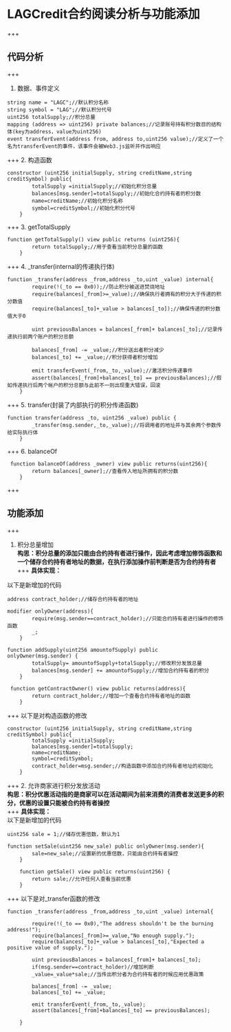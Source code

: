 # LAGCredit合约阅读分析与功能添加
+++
## 代码分析
+++
1. 数据、事件定义
```solidity
string name = "LAGC";//默认积分名称
string symbol = "LAG";//默认积分代号
uint256 totalSupply;//积分总量
mapping (address => uint256) private balances;//记录账号持有积分数目的结构体(key为address，value为uint256)
event transferEvent(address from, address to,uint256 value);//定义了一个名为transferEvent的事件，该事件会被Web3.js监听并作出响应
```
+++
2. 构造函数
```solidity
constructor (uint256 initialSupply, string creditName,string creditSymbol) public{
        totalSupply =initialSupply;//初始化积分总量
        balances[msg.sender]=totalSupply;//初始化合约持有者的积分数
        name=creditName;//初始化积分名称
        symbol=creditSymbol;//初始化积分代号        
    }
```
+++
3. getTotalSupply
```solidity
function getTotalSupply() view public returns (uint256){
        return totalSupply;//用于查看当前积分总量的函数
    }
```
+++
4. _transfer(internal的传递执行体)
```solidity
function _transfer(address _from,address _to,uint _value) internal{        
        require(!(_to == 0x0));//防止积分被送进焚烧地址
        require(balances[_from]>=_value);//确保执行者拥有的积分大于传递的积分数值
        require(balances[_to]+_value > balances[_to]);//确保传递的积分数值大于0
        
        uint previousBalances = balances[_from]+ balances[_to];//记录传递执行前两个账户的积分总额
        
        balances[_from] -= _value;//积分送出者积分减少
        balances[_to] += _value;//积分获得者积分增加
        
        emit transferEvent(_from,_to,_value);//激活积分传递事件
        assert(balances[_from]+balances[_to] == previousBalances);//假如传递执行后两个帐户的积分总额与此前不一则出现重大错误，回滚        
    }
```
+++
5. transfer(封装了内部执行的积分传递函数)
```solidity
function transfer(address _to, uint256 _value) public {
        _transfer(msg.sender,_to,_value);//将调用者的地址并与其余两个参数传给实际执行体
    }
```
+++
6. balanceOf
```solidity
 function balanceOf(address _owner) view public returns(uint256){
        return balances[_owner];//查看传入地址所拥有的积分数
    }
```
+++
## 功能添加
+++
1. 积分总量增加</br>
**构思：积分总量的添加只能由合约持有者进行操作，因此考虑增加修饰函数和一个储存合约持有者地址的数据，在执行添加操作前判断是否为合约持有者**</br>
+++
**具体实现：**</br>

以下是新增加的代码
```solidity
address contract_holder;//储存合约持有者的地址

modifier onlyOwner(address){
        require(msg.sender==contract_holder);//只能合约持有者进行操作的修饰函数
        _;
    }

function addSupply(uint256 amountofSupply) public onlyOwner(msg.sender) {
        totalSupply= amountofSupply+totalSupply;//修改积分发放总量
        balances[msg.sender] += amountofSupply;//增加合约持有者的积分
    }

 function getContractOwner() view public returns(address){
        return contract_holder;//增加一个查看合约持有者地址的函数
    }
```
+++
以下是对构造函数的修改
```solidity
constructor (uint256 initialSupply, string creditName,string creditSymbol) public{
        totalSupply =initialSupply;
        balances[msg.sender]=totalSupply;
        name=creditName;
        symbol=creditSymbol;
        contract_holder=msg.sender;//构造函数中添加合约持有者地址的初始化
    }
```
+++
2. 允许商家进行积分发放活动</br>
**构思：积分优惠活动指的是商家可以在活动期间为前来消费的消费者发送更多的积分，优惠的设置只能被合约持有者操控**</br>
+++
**具体实现：**</br>
以下是新增加的代码
```solidity
uint256 sale = 1;//储存优惠倍数，默认为1

function setSale(uint256 new_sale) public onlyOwner(msg.sender){
        sale=new_sale;//设置新的优惠倍数，只能由合约持有者操控
    }
    
    function getSale() view public returns(uint256) {
        return sale;//允许任何人查看当前优惠
    }
```
+++
以下是对_transfer函数的修改
```solidity
function _transfer(address _from,address _to,uint _value) internal{
        
        require(!(_to == 0x0),"The address shouldn't be the burning address!");
        require(balances[_from]>=_value,"No enough supply.");
        require(balances[_to]+_value > balances[_to],"Expected a positive value of supply.");
        
        uint previousBalances = balances[_from]+ balances[_to];
        if(msg.sender==contract_holder)//增加判断
        _value=_value*sale;//当传出积分者为合约持有者的时候应用优惠政策
        
        balances[_from] -= _value;
        balances[_to] += _value;
        
        emit transferEvent(_from,_to,_value);
        assert(balances[_from]+balances[_to] == previousBalances);
        
    }
```
